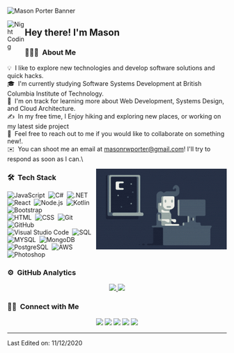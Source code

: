 ![Mason Porter Banner](https://cdn.quotesgram.com/img/48/5/1503676473-blog-hero-banner-quote.jpg)

<img alt="Night Coding" src="./assets/Hand%20Wave.gif" width='40' align="left"/><h2>Hey there! I'm Mason</h2>

<!-- ## 👋 &nbsp;Hey there! I'm Mason -->

### 👨🏻‍💻 &nbsp;About Me

💡 &nbsp;I like to explore new technologies and develop software solutions and quick hacks.\
🎓 &nbsp;I'm currently studying Software Systems Development at British Columbia Institute of Technology.\
🌱 &nbsp;I'm on track for learning more about Web Development, Systems Design, and Cloud Architecture.\
✍️ &nbsp;In my free time, I Enjoy hiking and exploring new places, or working on my latest side project\
💬 &nbsp;Feel free to reach out to me if you would like to collaborate on something new!.\
✉️ &nbsp;You can shoot me an email at masonrwporter@gmail.com! I'll try to respond as soon as I can.\

<img alt="Night Coding" src="https://raw.githubusercontent.com/AVS1508/AVS1508/master/assets/Night-Coding.gif" align="right"/>

### 🛠 &nbsp;Tech Stack

![JavaScript](https://img.shields.io/badge/-JavaScript-05122A?style=flat&logo=javascript)&nbsp;
![C#](https://img.shields.io/badge/-C%23-rgb(5%2C%2018%2C%2042))&nbsp;
![.NET](https://img.shields.io/badge/-.NET-rgb(5%2C%2018%2C%2042))&nbsp;
![React](https://img.shields.io/badge/-React-05122A?style=flat&logo=react)&nbsp;
![Node.js](https://img.shields.io/badge/-Node.js-05122A?style=flat&logo=node.js)&nbsp;
![Kotlin](https://img.shields.io/badge/-Kotlin-rgb(5%2C%2018%2C%2042))&nbsp;
![Bootstrap](https://img.shields.io/badge/-Bootstrap-05122A?style=flat&logo=bootstrap&logoColor=563D7C)\
![HTML](https://img.shields.io/badge/-HTML-05122A?style=flat&logo=HTML5)&nbsp;
![CSS](https://img.shields.io/badge/-CSS-05122A?style=flat&logo=CSS3&logoColor=1572B6)&nbsp;
![Git](https://img.shields.io/badge/-Git-05122A?style=flat&logo=git)&nbsp;
![GitHub](https://img.shields.io/badge/-GitHub-05122A?style=flat&logo=github)&nbsp;
![Visual Studio Code](https://img.shields.io/badge/-Visual%20Studio%20Code-05122A?style=flat&logo=visual-studio-code&logoColor=007ACC)&nbsp;
![SQL](https://img.shields.io/badge/-SQL-rgb(5%2C%2018%2C%2042))&nbsp;
![MYSQL](https://img.shields.io/badge/-MYSQL-rgb(5%2C%2018%2C%2042))&nbsp;
![MongoDB](https://img.shields.io/badge/-MongoDB-rgb(5%2C%2018%2C%2042))&nbsp;
![PostgreSQL](https://img.shields.io/badge/-PostgreSQL-rgb(5%2C%2018%2C%2042))&nbsp;
![AWS](https://img.shields.io/badge/-AWS-rgb(5%2C%2018%2C%2042))&nbsp;
![Photoshop](https://img.shields.io/badge/-Photoshop-05122A?style=flat&logo=adobe-photoshop)&nbsp;


### ⚙️ &nbsp;GitHub Analytics

<p align="center">
<a href="https://github.com/Mbarry22">
  <img height="180em" src="https://github-readme-stats-eight-theta.vercel.app/api?username=Mbarry22&show_icons=true&theme=algolia&include_all_commits=true&count_private=true"/>
  <img height="180em" src="https://github-readme-stats-eight-theta.vercel.app/api/top-langs/?username=Mbarry22&layout=compact&langs_count=8&theme=algolia"/>
</a>
</p>

### 🤝🏻 &nbsp;Connect with Me

<p align="center">
<a href="https://www.masonporter.ca"><img src="https://img.shields.io/badge/-masonporter.ca-3423A6?style=flat&logo=Google-Chrome&logoColor=white"/></a>
<a href="https://linkedin.com/in/mason-porter-b3561b1b5"><img src="https://img.shields.io/badge/-Mason%20%20Porter-b3561b1b5?style=flat&logo=Linkedin&logoColor=white"/></a>
<a href="masonrwporter@gmail.com"><img src="https://img.shields.io/badge/-masonrwporter@gmail.com-D14836?style=flat&logo=Gmail&logoColor=white"/></a>
<a href="https://instagram.com/_masonporter_"><img src="https://img.shields.io/badge/-__@masonporter__-E4405F?style=flat&logo=Instagram&logoColor=white"/></a>
<a href="https://facebook.com/mason.porter.775"><img src="https://img.shields.io/badge/-@masonporter-1877F2?style=flat&logo=Facebook&logoColor=white"/></a>

</p>

-----

Last Edited on: 11/12/2020
